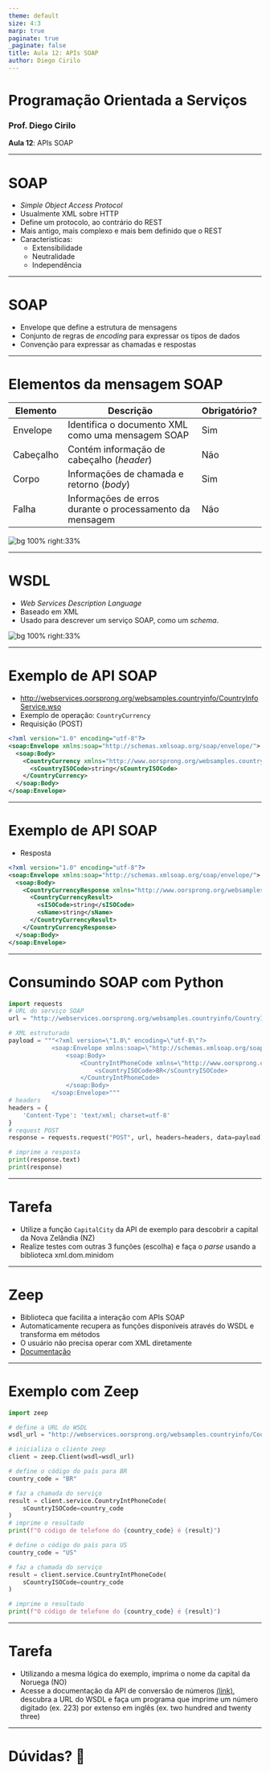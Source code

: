 ```yaml
---
theme: default
size: 4:3
marp: true
paginate: true
_paginate: false
title: Aula 12: APIs SOAP
author: Diego Cirilo
---
```


<style>
img {
  display: block;
  margin: 0 auto;
}
</style>

# <!-- fit --> Programação Orientada a Serviços

### Prof. Diego Cirilo

**Aula 12**: APIs SOAP

---
# SOAP
- *Simple Object Access Protocol*
- Usualmente XML sobre HTTP
- Define um protocolo, ao contrário do REST
- Mais antigo, mais complexo e mais bem definido que o REST
- Características:
    - Extensibilidade
    - Neutralidade
    - Independência

---
# SOAP

- Envelope que define a estrutura de mensagens
- Conjunto de regras de *encoding* para expressar os tipos de dados
- Convenção para expressar as chamadas e respostas

---
# Elementos da mensagem SOAP
<style scoped>
table {
  font-size: 18px;
}
</style>

| Elemento  | Descrição                                                | Obrigatório? |
|-----------|----------------------------------------------------------|--------------|
| Envelope  | Identifica o documento XML como uma mensagem SOAP        | Sim          |
| Cabeçalho | Contém informação de cabeçalho (*header*)                | Não          |
| Corpo     | Informações de chamada e retorno (*body*)                | Sim          |
| Falha     | Informações de erros durante o processamento da mensagem | Não          |

![bg 100% right:33%](../img/soap.png)

---
# WSDL
- *Web Services Description Language*
- Baseado em XML
- Usado para descrever um serviço SOAP, como um *schema*.

![bg 100% right:33%](../img/soap.jpeg)

---
# Exemplo de API SOAP
- http://webservices.oorsprong.org/websamples.countryinfo/CountryInfoService.wso
- Exemplo de operação: `CountryCurrency`
- Requisição (POST)
```xml
<?xml version="1.0" encoding="utf-8"?>
<soap:Envelope xmlns:soap="http://schemas.xmlsoap.org/soap/envelope/">
  <soap:Body>
    <CountryCurrency xmlns="http://www.oorsprong.org/websamples.countryinfo">
      <sCountryISOCode>string</sCountryISOCode>
    </CountryCurrency>
  </soap:Body>
</soap:Envelope>
```

---
# Exemplo de API SOAP
- Resposta
```xml
<?xml version="1.0" encoding="utf-8"?>
<soap:Envelope xmlns:soap="http://schemas.xmlsoap.org/soap/envelope/">
  <soap:Body>
    <CountryCurrencyResponse xmlns="http://www.oorsprong.org/websamples.countryinfo">
      <CountryCurrencyResult>
        <sISOCode>string</sISOCode>
        <sName>string</sName>
      </CountryCurrencyResult>
    </CountryCurrencyResponse>
  </soap:Body>
</soap:Envelope>
```

---
# Consumindo SOAP com Python
```python
import requests
# URL do serviço SOAP
url = "http://webservices.oorsprong.org/websamples.countryinfo/CountryInfoService.wso"

# XML estruturado
payload = """<?xml version=\"1.0\" encoding=\"utf-8\"?>
			<soap:Envelope xmlns:soap=\"http://schemas.xmlsoap.org/soap/envelope/\">
				<soap:Body>
					<CountryIntPhoneCode xmlns=\"http://www.oorsprong.org/websamples.countryinfo\">
						<sCountryISOCode>BR</sCountryISOCode>
					</CountryIntPhoneCode>
				</soap:Body>
			</soap:Envelope>"""
# headers
headers = {
	'Content-Type': 'text/xml; charset=utf-8'
}
# request POST
response = requests.request("POST", url, headers=headers, data=payload)

# imprime a resposta
print(response.text)
print(response)
```
---
# Tarefa

- Utilize a função `CapitalCity` da API de exemplo para descobrir a capital da Nova Zelândia (NZ)
- Realize testes com outras 3 funções (escolha) e faça o *parse* usando a biblioteca xml.dom.minidom

---
# Zeep

- Biblioteca que facilita a interação com APIs SOAP
- Automaticamente recupera as funções disponíveis através do WSDL e transforma em métodos
- O usuário não precisa operar com XML diretamente
- [Documentação](https://docs.python-zeep.org/en/master/)

---
# Exemplo com Zeep

```python
import zeep

# define a URL do WSDL
wsdl_url = "http://webservices.oorsprong.org/websamples.countryinfo/CountryInfoService.wso?WSDL"

# inicializa o cliente zeep
client = zeep.Client(wsdl=wsdl_url)

# define o código do país para BR
country_code = "BR"

# faz a chamada do serviço
result = client.service.CountryIntPhoneCode(
	sCountryISOCode=country_code
)
# imprime o resultado
print(f"O código de telefone do {country_code} é {result}")

# define o código do país para US
country_code = "US"

# faz a chamada do serviço
result = client.service.CountryIntPhoneCode(
	sCountryISOCode=country_code
)

# imprime o resultado
print(f"O código de telefone do {country_code} é {result}")
```

---
# Tarefa
- Utilizando a mesma lógica do exemplo, imprima o nome da capital da Noruega (NO)
- Acesse a documentação da API de conversão de números [(link)](https://www.dataaccess.com/webservicesserver/NumberConversion.wso), descubra a URL do WSDL e faça um programa que imprime um número digitado (ex. 223) por extenso em inglês (ex. two hundred and twenty three)

---
# <!--fit--> Dúvidas? 🤔
